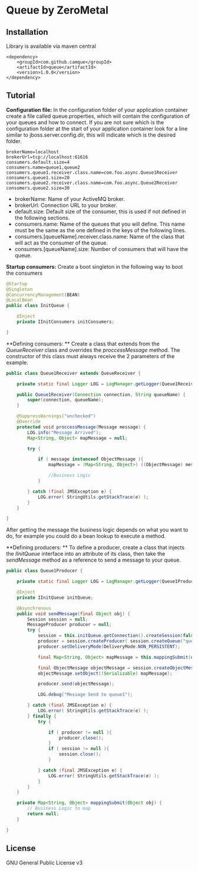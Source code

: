 Queue by ZeroMetal
================================================


Installation
------------

Library is available via maven central

    <dependency>
        <groupId>com.github.camque</groupId>
        <artifactId>queue</artifactId>
        <version>1.0.0</version>
    </dependency>

Tutorial
---------------------

**Configuration file:** In the configuration folder of your application container create a file called queue.properties, which will contain the configuration of your queues and how to connect. If you are not sure which is the configuration folder at the start of your application container look for a line similar to jboss.server.config.dir, this will indicate which is the desired folder.

	brokerName=localhost
	brokerUrl=tcp://localhost:61616
	consumers.default.size=4
	consumers.name=queue1,queue2
	consumers.queue1.receiver.class.name=com.foo.async.Queue1Receiver
	consumers.queue1.size=20
	consumers.queue2.receiver.class.name=com.foo.async.Queue2Receiver
	consumers.queue2.size=30

- brokerName: Name of your ActiveMQ broker.
- brokerUrl: Connection URL to your broker.
- default.size: Default size of the consumer, this is used if not defined in the following sections.
- consumers.name: Name of the queues that you will define. This name must be the same as the one defined in the keys of the following lines.
- consumers.[queueName].receiver.class.name: Name of the class that will act as the consumer of the queue.
- consumers.[queueName].size: Number of consumers that will have the queue.

**Startup consumers:** Create a boot singleton in the following way to boot the consumers
```java
@Startup
@Singleton
@ConcurrencyManagement(BEAN)
@LocalBean
public class InitQueue {

	@Inject
	private IInitConsumers initConsumers;

}
```
**Defining consumers: **
Create a class that extends from the *QueueReceiver* class and overrides the *proccessMessage* method. The constructor of this class must always receive the 2 parameters of the example.

```java
public class Queue1Receiver extends QueueReceiver {

	private static final Logger LOG = LogManager.getLogger(Queue1Receiver.class);

	public Queue1Receiver(Connection connection, String queueName) {
		super(connection, queueName);
	}

	@SuppressWarnings("unchecked")
	@Override
	protected void proccessMessage(Message message) {
		LOG.info("Message Arrived");
		Map<String, Object> mapMessage = null;

		try {

			if ( message instanceof ObjectMessage ){
				mapMessage = (Map<String, Object>) ((ObjectMessage) message).getObject();

				//Business Logic
			}

		} catch (final JMSException e) {
			LOG.error( StringUtils.getStackTrace(e) );
		}
	}

}
```
After getting the message the business logic depends on what you want to do, for example you could do a bean lookup to execute a method.

**Defining producers: **
To define a producer, create a class that injects the *IInitQueue* interface into an attribute of its class, then take the *sendMessage* method as a reference to send a message to your queue.

```java
public class Queue1Producer {

	private static final Logger LOG = LogManager.getLogger(Queue1Producer.class);

	@Inject
	private IInitQueue initQueue;

	@Asynchronous
	public void sendMessage(final Object obj) {
		Session session = null;
        MessageProducer producer = null;
		try {
			session = this.initQueue.getConnection().createSession(false, Session.AUTO_ACKNOWLEDGE);
            producer = session.createProducer( session.createQueue("queue1") );
            producer.setDeliveryMode(DeliveryMode.NON_PERSISTENT);

            final Map<String, Object> mapMessage = this.mappingSubmit(obj);

            final ObjectMessage objectMessage = session.createObjectMessage();
            objectMessage.setObject((Serializable) mapMessage);

            producer.send(objectMessage);

            LOG.debug("Message Send to queue1");

        } catch (final JMSException e) {
        	LOG.error( StringUtils.getStackTrace(e) );
        } finally {
        	try {

        		if ( producer != null ){
                	producer.close();
                }
                if ( session != null ){
                	session.close();
                }

			} catch (final JMSException e) {
				LOG.error( StringUtils.getStackTrace(e) );
			}
		}
	}

	private Map<String, Object> mappingSubmit(Object obj) {
		// Business Logic to map
		return null;
	}

}
```

License
-------
GNU General Public License v3

